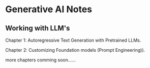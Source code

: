 # Generative AI Notes
## Working with LLM's

Chapter 1: Autoregressive Text Generation with Pretrained LLMs.

Chapter 2: Customizing Foundation models (Prompt Engineering)). 

more chapters comming soon......
